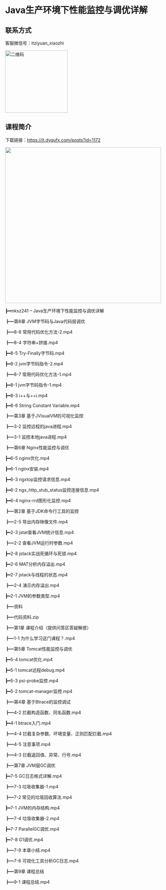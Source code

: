 # Java生产环境下性能监控与调优详解

## 联系方式

客服微信号：itziyuan_xiaozhi

<img src="https://ziyuanyun.oss-cn-guangzhou.aliyuncs.com/common/20240614073449/666b82192834a.jpg" width="200" height="200" alt="二维码">

## 课程简介

下载链接：https://it.dyqufx.com/posts?id=1172

<img src="https://ziyuanyun.oss-cn-guangzhou.aliyuncs.com/yun/20240515153630/664465fe89d87.jpg" width="500" alt="">

  ┣━mksz241 &#8211; Java生产环境下性能监控与调优详解

 ┣━第8章 JVM字节码与Java代码层调优

 ┣━8-8 常用代码优化方法-2.mp4

 ┣━8-4 字符串+拼接.mp4

 ┣━8-5 Try-Finally字节码.mp4

 ┣━8-2 jvm字节码指令-2.mp4

 ┣━8-7 常用代码优化方法-1.mp4

 ┣━8-1 jvm字节码指令-1.mp4

 ┣━8-3 i++与++i.mp4

 ┣━8-6 String Constant Variable.mp4

 ┣━第3章 基于JVisualVM的可视化监控

 ┣━3-2 监控远程的java进程.mp4

 ┣━3-1 监控本地java进程.mp4

 ┣━第6章 Nginx性能监控与调优

 ┣━6-5 nginx优化.mp4

 ┣━6-1 nginx安装.mp4

 ┣━6-3 ngxtop监控请求信息.mp4

 ┣━6-2 ngx_http_stub_status监控连接信息.mp4

 ┣━6-4 nginx-rrd图形化监控.mp4

 ┣━第2章 基于JDK命令行工具的监控

 ┣━2-5 导出内存映像文件.mp4

 ┣━2-3 jstat查看JVM统计信息.mp4

 ┣━2-2 查看JVM运行时参数.mp4

 ┣━2-8 jstack实战死循环与死锁.mp4

 ┣━2-6 MAT分析内存溢出.mp4

 ┣━2-7 jstack与线程的状态.mp4

 ┣━2-4 演示内存溢出.mp4

 ┣━2-1 JVM的参数类型.mp4

 ┣━资料

 ┣━代码资料.zip

 ┣━第1章 课程介绍（提供问答区答疑解惑）

 ┣━1-1 为什么学习这门课程？.mp4

 ┣━第5章 Tomcat性能监控与调优

 ┣━5-4 tomcat优化.mp4

 ┣━5-1 tomcat远程debug.mp4

 ┣━5-3 psi-probe监控.mp4

 ┣━5-2 tomcat-manager监控.mp4

 ┣━第4章 基于Btrace的监控调试

 ┣━4-2 拦截构造函数、同名函数.mp4

 ┣━4-1 btrace入门.mp4

 ┣━4-4 拦截复杂参数、坏境变量、正则匹配拦截.mp4

 ┣━4-5 注意事项.mp4

 ┣━4-3 拦截返回值、异常、行号.mp4

 ┣━第7章 JVM层GC调优

 ┣━7-5 GC日志格式详解.mp4

 ┣━7-3 垃圾收集器-1.mp4

 ┣━7-2 常见的垃圾回收算法.mp4

 ┣━7-1 JVM的内存结构.mp4

 ┣━7-4 垃圾收集器-2.mp4

 ┣━7-7 ParallelGC调优.mp4

 ┣━7-8 G1调优.mp4

 ┣━7-9 本章小结.mp4

 ┣━7-6 可视化工具分析GC日志.mp4

 ┣━第9章 课程总结

 ┣━9-1 课程总结.mp4

  
